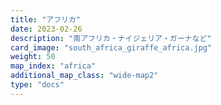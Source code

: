 ```yaml
---
title: "アフリカ"
date: 2023-02-26
description: "南アフリカ・ナイジェリア・ガーナなど"
card_image: "south_africa_giraffe_africa.jpg"
weight: 50
map_index: "africa"
additional_map_class: "wide-map2"
type: "docs"
---
```

